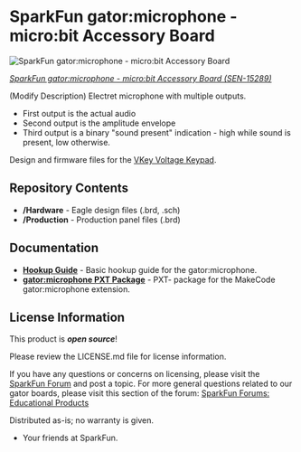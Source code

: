 SparkFun gator:microphone - micro:bit Accessory Board 
=============================

![SparkFun gator:microphone - micro:bit Accessory Board](https://cdn.sparkfun.com/assets/parts/1/3/7/7/5/15289-SparkFun_gator-microphone_-_micro-bit_Accessory_Board-01.jpg)

[*SparkFun gator:microphone - micro:bit Accessory Board (SEN-15289)*](https://www.sparkfun.com/products/15289)  

(Modify Description)
Electret microphone with multiple outputs.

* First output is the actual audio
* Second output is the amplitude envelope
* Third output is a binary "sound present" indication - high while sound is present, low otherwise.

Design and firmware files for the [VKey Voltage Keypad](https://www.sparkfun.com/products/12080).

Repository Contents
-------------------

* **/Hardware** - Eagle design files (.brd, .sch)
* **/Production** - Production panel files (.brd)

Documentation
--------------

* **[Hookup Guide](https://learn.sparkfun.com/tutorials/sparkfun-gatormicrophone-hookup-guide)** - Basic hookup guide for the gator:microphone.
* **[gator:microphone PXT Package](https://github.com/sparkfun/pxt-gator-microphone)** - PXT- package for the MakeCode gator:microphone extension.

License Information
-------------------

This product is _**open source**_! 

Please review the LICENSE.md file for license information. 

If you have any questions or concerns on licensing, please visit the [SparkFun Forum](https://forum.sparkfun.com/index.php) and post a topic. For more general questions related to our gator boards, please visit this section of the forum: [SparkFun Forums: Educational Products](https://forum.sparkfun.com/viewforum.php?f=155)

Distributed as-is; no warranty is given.

- Your friends at SparkFun.
